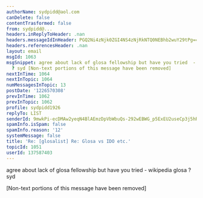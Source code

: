 ```yaml
---
authorName: sydpidd@aol.com
canDelete: false
contentTrasformed: false
from: sydpidd@...
headers.inReplyToHeader: .nan
headers.messageIdInHeader: PGQ2Ni4zNjk0ZGI4NS4zNjRkNTQ0NEBhb2wuY29tPg==
headers.referencesHeader: .nan
layout: email
msgId: 1063
msgSnippet: agree about lack of glosa fellowship but have you tried  - wikipedia  glosa
  ? syd [Non-text portions of this message have been removed]
nextInTime: 1064
nextInTopic: 1064
numMessagesInTopic: 13
postDate: '1226570308'
prevInTime: 1062
prevInTopic: 1062
profile: sydpidd1926
replyTo: LIST
senderId: 9mwkPi-ecDMAw2yeqN4BlAEmzDpVbWbuQs-292wEBWG_p5ExEU2useCp3j5hR_voOUbothE7
spamInfo.isSpam: false
spamInfo.reason: '12'
systemMessage: false
title: 'Re: [glosalist] Re: Glosa vs IDO etc.'
topicId: 1051
userId: 137587403
---
```


agree about lack of glosa fellowship but have you tried  - wikipedia  glosa ?
syd


[Non-text portions of this message have been removed]


